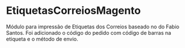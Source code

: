 # EtiquetasCorreiosMagento
Módulo para impressão de Etiquetas dos Correios baseado no do Fabio Santos. Foi adicionado o código do pedido com código de barras na etiqueta e o método de envio.

